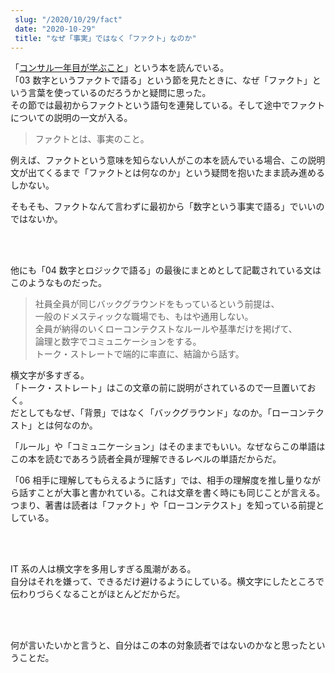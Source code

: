 ```yaml
---
 slug: "/2020/10/29/fact"
 date: "2020-10-29"
 title: "なぜ「事実」ではなく「ファクト」なのか"
---
```


「[コンサル一年目が学ぶこと](https://www.amazon.co.jp/dp/4799315323)」という本を読んでいる。  
「03 数字というファクトで語る」という節を見たときに、なぜ「ファクト」という言葉を使っているのだろうかと疑問に思った。  
その節では最初からファクトという語句を連発している。そして途中でファクトについての説明の一文が入る。

> ファクトとは、事実のこと。

例えば、ファクトという意味を知らない人がこの本を読んでいる場合、この説明文が出てくるまで「ファクトとは何なのか」という疑問を抱いたまま読み進めるしかない。

そもそも、ファクトなんて言わずに最初から「数字という事実で語る」でいいのではないか。

<br />
<br />

他にも「04 数字とロジックで語る」の最後にまとめとして記載されている文はこのようなものだった。

> 社員全員が同じバックグラウンドをもっているという前提は、  
> 一般のドメスティックな職場でも、もはや通用しない。  
> 全員が納得のいくローコンテクストなルールや基準だけを掲げて、  
> 論理と数字でコミュニケーションをする。  
> トーク・ストレートで端的に率直に、結論から話す。

横文字が多すぎる。  
「トーク・ストレート」はこの文章の前に説明がされているので一旦置いておく。  
だとしてもなぜ、「背景」ではなく「バックグラウンド」なのか。「ローコンテクスト」とは何なのか。

「ルール」や「コミュニケーション」はそのままでもいい。なぜならこの単語はこの本を読むであろう読者全員が理解できるレベルの単語だからだ。

「06 相手に理解してもらえるように話す」では、相手の理解度を推し量りながら話すことが大事と書かれている。これは文章を書く時にも同じことが言える。  
つまり、著書は読者は「ファクト」や「ローコンテクスト」を知っている前提としている。

<br />
<br />

IT 系の人は横文字を多用しすぎる風潮がある。  
自分はそれを嫌って、できるだけ避けるようにしている。横文字にしたところで伝わりづらくなることがほとんどだからだ。

<br />
<br />

何が言いたいかと言うと、自分はこの本の対象読者ではないのかなと思ったということだ。
